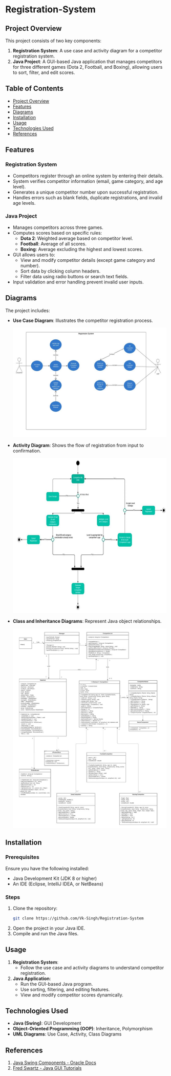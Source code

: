 # Registration-System


## Project Overview
This project consists of two key components:

1. **Registration System**: A use case and activity diagram for a competitor registration system.
2. **Java Project**: A GUI-based Java application that manages competitors for three different games (Dota 2, Football, and Boxing), allowing users to sort, filter, and edit scores.

## Table of Contents
- [Project Overview](#project-overview)
- [Features](#features)
- [Diagrams](#diagrams)
- [Installation](#installation)
- [Usage](#usage)
- [Technologies Used](#technologies-used)
- [References](#references)

## Features
### Registration System
- Competitors register through an online system by entering their details.
- System verifies competitor information (email, game category, and age level).
- Generates a unique competitor number upon successful registration.
- Handles errors such as blank fields, duplicate registrations, and invalid age levels.

### Java Project
- Manages competitors across three games.
- Computes scores based on specific rules:
  - **Dota 2**: Weighted average based on competitor level.
  - **Football**: Average of all scores.
  - **Boxing**: Average excluding the highest and lowest scores.
- GUI allows users to:
  - View and modify competitor details (except game category and number).
  - Sort data by clicking column headers.
  - Filter data using radio buttons or search text fields.
- Input validation and error handling prevent invalid user inputs.

## Diagrams
The project includes:
- **Use Case Diagram**: Illustrates the competitor registration process.
  
  ![Use Case Diagram](report/use-case.jpg)
  
- **Activity Diagram**: Shows the flow of registration from input to confirmation.
  
  ![Activity Diagram](report/Activity-Diag.jpg)
  
- **Class and Inheritance Diagrams**: Represent Java object relationships.
  
  ![Class Diagram](report/class-diag.jpg)

## Installation
### Prerequisites
Ensure you have the following installed:
- Java Development Kit (JDK 8 or higher)
- An IDE (Eclipse, IntelliJ IDEA, or NetBeans)

### Steps
1. Clone the repository:
   ```sh
   git clone https://github.com/Vk-Singh/Registration-System
   ```
2. Open the project in your Java IDE.
3. Compile and run the Java files.

## Usage
1. **Registration System**:
   - Follow the use case and activity diagrams to understand competitor registration.
2. **Java Application**:
   - Run the GUI-based Java program.
   - Use sorting, filtering, and editing features.
   - View and modify competitor scores dynamically.

## Technologies Used
- **Java (Swing)**: GUI Development
- **Object-Oriented Programming (OOP)**: Inheritance, Polymorphism
- **UML Diagrams**: Use Case, Activity, Class Diagrams


## References
1. [Java Swing Components - Oracle Docs](https://docs.oracle.com/javase/tutorial/uiswing/components/)
2. [Fred Swartz - Java GUI Tutorials](https://www.fredswartz.com)


